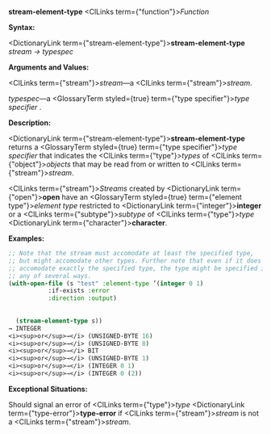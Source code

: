 **stream-element-type** <ClLinks  term={"function"}><i>Function</i></ClLinks> 



**Syntax:** 



<DictionaryLink  term={"stream-element-type"}><b>stream-element-type</b></DictionaryLink> *stream → typespec* 



**Arguments and Values:** 



<ClLinks  term={"stream"}><i>stream</i></ClLinks>—a <ClLinks  term={"stream"}><i>stream</i></ClLinks>. 



*typespec*—a <GlossaryTerm styled={true} term={"type specifier"}><i>type specifier</i></GlossaryTerm> . 



**Description:** 



<DictionaryLink  term={"stream-element-type"}><b>stream-element-type</b></DictionaryLink> returns a <GlossaryTerm styled={true} term={"type specifier"}><i>type specifier</i></GlossaryTerm> that indicates the <ClLinks  term={"type"}><i>types</i></ClLinks> of <ClLinks  term={"object"}><i>objects</i></ClLinks> that may be read from or written to <ClLinks  term={"stream"}><i>stream</i></ClLinks>. 



<ClLinks  term={"stream"}><i>Streams</i></ClLinks> created by <DictionaryLink  term={"open"}><b>open</b></DictionaryLink> have an <GlossaryTerm styled={true} term={"element type"}><i>element type</i></GlossaryTerm> restricted to <DictionaryLink  term={"integer"}><b>integer</b></DictionaryLink> or a <ClLinks  term={"subtype"}><i>subtype</i></ClLinks> of <ClLinks  term={"type"}><i>type</i></ClLinks> <DictionaryLink  term={"character"}><b>character</b></DictionaryLink>. 

**Examples:**
```lisp
;; Note that the stream must accomodate at least the specified type, 
;; but might accomodate other types. Further note that even if it does 
;; accomodate exactly the specified type, the type might be specified in 
;; any of several ways. 
(with-open-file (s "test" :element-type ’(integer 0 1) 
		   :if-exists :error 
		   :direction :output) 
  
  
  (stream-element-type s)) 
→ INTEGER 
<i><sup>or</sup>→</i> (UNSIGNED-BYTE 16) 
<i><sup>or</sup>→</i> (UNSIGNED-BYTE 8) 
<i><sup>or</sup>→</i> BIT 
<i><sup>or</sup>→</i> (UNSIGNED-BYTE 1) 
<i><sup>or</sup>→</i> (INTEGER 0 1) 
<i><sup>or</sup>→</i> (INTEGER 0 (2)) 
```
**Exceptional Situations:** 



Should signal an error of <ClLinks  term={"type"}><i>type</i></ClLinks> <DictionaryLink  term={"type-error"}><b>type-error</b></DictionaryLink> if <ClLinks  term={"stream"}><i>stream</i></ClLinks> is not a <ClLinks  term={"stream"}><i>stream</i></ClLinks>. 



